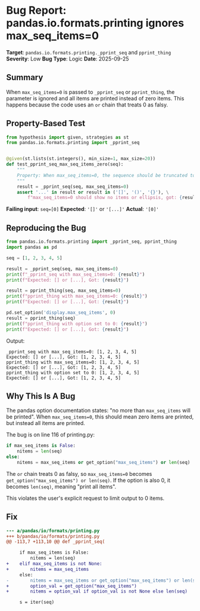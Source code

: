 # Bug Report: pandas.io.formats.printing ignores max_seq_items=0

**Target**: `pandas.io.formats.printing._pprint_seq` and `pprint_thing`
**Severity**: Low
**Bug Type**: Logic
**Date**: 2025-09-25

## Summary

When `max_seq_items=0` is passed to `_pprint_seq` or `pprint_thing`, the parameter is ignored and all items are printed instead of zero items. This happens because the code uses an `or` chain that treats 0 as falsy.

## Property-Based Test

```python
from hypothesis import given, strategies as st
from pandas.io.formats.printing import _pprint_seq


@given(st.lists(st.integers(), min_size=1, max_size=20))
def test_pprint_seq_max_seq_items_zero(seq):
    """
    Property: When max_seq_items=0, the sequence should be truncated to 0 items.
    """
    result = _pprint_seq(seq, max_seq_items=0)
    assert '...' in result or result in ('[]', '()', '{}'), \
        f"max_seq_items=0 should show no items or ellipsis, got: {result}"
```

**Failing input**: `seq=[0]`
**Expected**: `'[]'` or `'[...]'`
**Actual**: `'[0]'`

## Reproducing the Bug

```python
from pandas.io.formats.printing import _pprint_seq, pprint_thing
import pandas as pd

seq = [1, 2, 3, 4, 5]

result = _pprint_seq(seq, max_seq_items=0)
print(f"_pprint_seq with max_seq_items=0: {result}")
print(f"Expected: [] or [...], Got: {result}")

result = pprint_thing(seq, max_seq_items=0)
print(f"pprint_thing with max_seq_items=0: {result}")
print(f"Expected: [] or [...], Got: {result}")

pd.set_option('display.max_seq_items', 0)
result = pprint_thing(seq)
print(f"pprint_thing with option set to 0: {result}")
print(f"Expected: [] or [...], Got: {result}")
```

Output:
```
_pprint_seq with max_seq_items=0: [1, 2, 3, 4, 5]
Expected: [] or [...], Got: [1, 2, 3, 4, 5]
pprint_thing with max_seq_items=0: [1, 2, 3, 4, 5]
Expected: [] or [...], Got: [1, 2, 3, 4, 5]
pprint_thing with option set to 0: [1, 2, 3, 4, 5]
Expected: [] or [...], Got: [1, 2, 3, 4, 5]
```

## Why This Is A Bug

The pandas option documentation states: "no more than `max_seq_items` will be printed". When `max_seq_items=0`, this should mean zero items are printed, but instead all items are printed.

The bug is on line 116 of printing.py:

```python
if max_seq_items is False:
    nitems = len(seq)
else:
    nitems = max_seq_items or get_option("max_seq_items") or len(seq)
```

The `or` chain treats 0 as falsy, so `max_seq_items=0` becomes `get_option("max_seq_items") or len(seq)`. If the option is also 0, it becomes `len(seq)`, meaning "print all items".

This violates the user's explicit request to limit output to 0 items.

## Fix

```diff
--- a/pandas/io/formats/printing.py
+++ b/pandas/io/formats/printing.py
@@ -113,7 +113,10 @@ def _pprint_seq(

     if max_seq_items is False:
         nitems = len(seq)
+    elif max_seq_items is not None:
+        nitems = max_seq_items
     else:
-        nitems = max_seq_items or get_option("max_seq_items") or len(seq)
+        option_val = get_option("max_seq_items")
+        nitems = option_val if option_val is not None else len(seq)

     s = iter(seq)
```